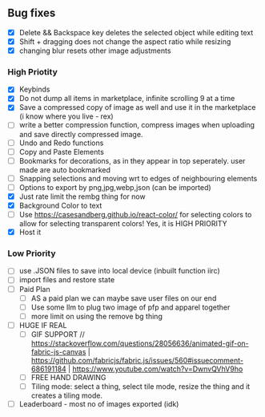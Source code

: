 ## Bug fixes
- [x] Delete && Backspace key deletes the selected object while editing text
- [x] Shift + dragging does not change the aspect ratio while resizing
- [x] changing blur resets other image adjustments

### High Priotity
- [x] Keybinds
- [x] Do not dump all items in marketplace, infinite scrolling 9 at a time
- [x] Save a compressed copy of image as well and use it in the marketplace (i know where you live - rex)
- [ ] write a better compression function, compress images when uploading and save directly compressed image. 
- [ ] Undo and Redo functions
- [ ] Copy and Paste Elements
- [ ] Bookmarks for decorations, as in they appear in top seperately. user made are auto bookmarked
- [ ] Snapping selections and moving wrt to edges of neighbouring elements
- [ ] Options to export by png,jpg,webp,json (can be imported)
- [x] Just rate limit the rembg thing for now
- [x] Background Color to text
- [ ] Use https://casesandberg.github.io/react-color/ for selecting colors to allow for selecting transparent colors! Yes, it is HIGH PRIORITY
- [x] Host it

### Low Priority
- [ ] use .JSON files to save into local device (inbuilt function iirc)
- [ ] import files and restore state
- [ ] Paid Plan
  - [ ] AS a paid plan we can maybe save user files on our end 
  - [ ] Use some llm to plug two image of pfp and apparel together
  - [ ] more limit on using the remove bg thing
- [ ] HUGE IF REAL
  - [ ] GIF SUPPORT // https://stackoverflow.com/questions/28056636/animated-gif-on-fabric-js-canvas | https://github.com/fabricjs/fabric.js/issues/560#issuecomment-686191184 | https://www.youtube.com/watch?v=DwnvQVhV9ho
  - [ ] FREE HAND DRAWING
  - [ ] Tiling mode: select a thing, select tile mode, resize the thing and it creates a tiling mode.
- [ ] Leaderboard - most no of images exported (idk)
